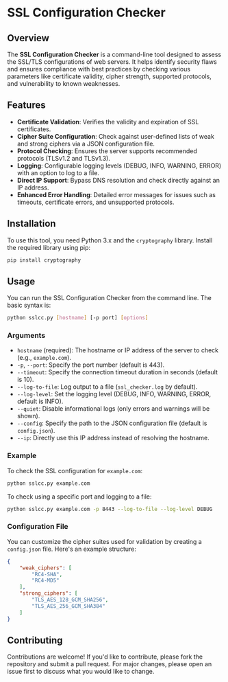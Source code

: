 # SSL Configuration Checker

## Overview

The **SSL Configuration Checker** is a command-line tool designed to assess the SSL/TLS configurations of web servers. It helps identify security flaws and ensures compliance with best practices by checking various parameters like certificate validity, cipher strength, supported protocols, and vulnerability to known weaknesses.

## Features

- **Certificate Validation**: Verifies the validity and expiration of SSL certificates.
- **Cipher Suite Configuration**: Check against user-defined lists of weak and strong ciphers via a JSON configuration file.
- **Protocol Checking**: Ensures the server supports recommended protocols (TLSv1.2 and TLSv1.3).
- **Logging**: Configurable logging levels (DEBUG, INFO, WARNING, ERROR) with an option to log to a file.
- **Direct IP Support**: Bypass DNS resolution and check directly against an IP address.
- **Enhanced Error Handling**: Detailed error messages for issues such as timeouts, certificate errors, and unsupported protocols.

## Installation

To use this tool, you need Python 3.x and the `cryptography` library. Install the required library using pip:

```bash
pip install cryptography
```

## Usage

You can run the SSL Configuration Checker from the command line. The basic syntax is:

```bash
python sslcc.py [hostname] [-p port] [options]
```

### Arguments

- `hostname` (required): The hostname or IP address of the server to check (e.g., `example.com`).
- `-p`, `--port`: Specify the port number (default is 443).
- `--timeout`: Specify the connection timeout duration in seconds (default is 10).
- `--log-to-file`: Log output to a file (`ssl_checker.log` by default).
- `--log-level`: Set the logging level (DEBUG, INFO, WARNING, ERROR, default is INFO).
- `--quiet`: Disable informational logs (only errors and warnings will be shown).
- `--config`: Specify the path to the JSON configuration file (default is `config.json`).
- `--ip`: Directly use this IP address instead of resolving the hostname.

### Example

To check the SSL configuration for `example.com`:

```bash
python sslcc.py example.com
```

To check using a specific port and logging to a file:

```bash
python sslcc.py example.com -p 8443 --log-to-file --log-level DEBUG
```

### Configuration File

You can customize the cipher suites used for validation by creating a `config.json` file. Here's an example structure:

```json
{
    "weak_ciphers": [
        "RC4-SHA",
        "RC4-MD5"
    ],
    "strong_ciphers": [
        "TLS_AES_128_GCM_SHA256",
        "TLS_AES_256_GCM_SHA384"
    ]
}
```

## Contributing

Contributions are welcome! If you'd like to contribute, please fork the repository and submit a pull request. For major changes, please open an issue first to discuss what you would like to change.

